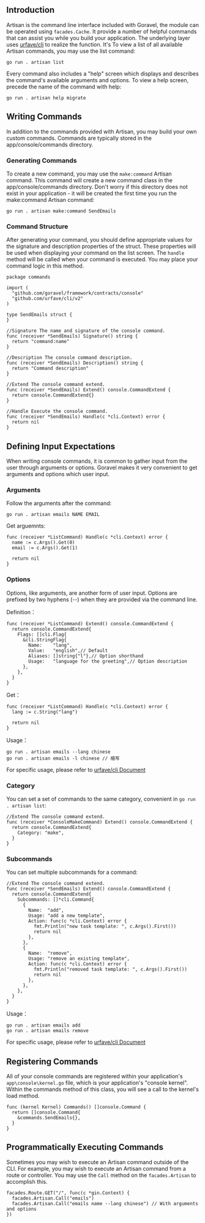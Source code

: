 ## Introduction

Artisan is the command line interface included with Goravel, the module can be operated using `facades.Cache`. It provide a number of helpful commands that can assist you while you build your application. The underlying layer uses [urfave/cli](https://github.com/urfave/cli) to realize the function. It's To view a list of all available Artisan commands, you may use the list command:

```
go run . artisan list
```

Every command also includes a "help" screen which displays and describes the command's available arguments and options. To view a help screen, precede the name of the command with help:

```
go run . artisan help migrate
```

## Writing Commands

In addition to the commands provided with Artisan, you may build your own custom commands. Commands are typically stored in the app/console/commands directory.

### Generating Commands

To create a new command, you may use the `make:command` Artisan command. This command will create a new command class in the app/console/commands directory. Don't worry if this directory does not exist in your application - it will be created the first time you run the make:command Artisan command:

```
go run . artisan make:command SendEmails
```

### Command Structure

After generating your command, you should define appropriate values for the signature and description properties of the struct. These properties will be used when displaying your command on the list screen. The `handle` method will be called when your command is executed. You may place your command logic in this method.

```
package commands

import (
  "github.com/goravel/framework/contracts/console"
  "github.com/urfave/cli/v2"
)

type SendEmails struct {
}

//Signature The name and signature of the console command.
func (receiver *SendEmails) Signature() string {
  return "command:name"
}

//Description The console command description.
func (receiver *SendEmails) Description() string {
  return "Command description"
}

//Extend The console command extend.
func (receiver *SendEmails) Extend() console.CommandExtend {
  return console.CommandExtend{}
}

//Handle Execute the console command.
func (receiver *SendEmails) Handle(c *cli.Context) error {
  return nil
}
```

## Defining Input Expectations

When writing console commands, it is common to gather input from the user through arguments or options. Goravel makes it very convenient to get arguments and options which user input.

### Arguments

Follow the arguments after the command:

```
go run . artisan emails NAME EMAIL
```

Get arguemnts:

```
func (receiver *ListCommand) Handle(c *cli.Context) error {
  name := c.Args().Get(0)
  email := c.Args().Get(1)

  return nil
}
```

### Options

Options, like arguments, are another form of user input. Options are prefixed by two hyphens (--) when they are provided via the command line.

Definition：

```
func (receiver *ListCommand) Extend() console.CommandExtend {
  return console.CommandExtend{
    Flags: []cli.Flag{
      &cli.StringFlag{
        Name:    "lang",
        Value:   "english",// Default
        Aliases: []string{"l"},// Option shorthand
        Usage:   "language for the greeting",// Option description
      },
    },
  }
}
```

Get：

```
func (receiver *ListCommand) Handle(c *cli.Context) error {
  lang := c.String("lang")

  return nil
}
```

Usage：

```
go run . artisan emails --lang chinese
go run . artisan emails -l chinese // 缩写
```

For specific usage, please refer to [urfave/cli Document](https://github.com/urfave/cli/blob/master/docs/v2/manual.md#flags)

### Category

You can set a set of commands to the same category, convenient in `go run . artisan list`:

```
//Extend The console command extend.
func (receiver *ConsoleMakeCommand) Extend() console.CommandExtend {
  return console.CommandExtend{
    Category: "make",
  }
}
```

### Subcommands

You can set multiple subcommands for a command:

```
//Extend The console command extend.
func (receiver *SendEmails) Extend() console.CommandExtend {
  return console.CommandExtend{
    Subcommands: []*cli.Command{
      {
        Name:  "add",
        Usage: "add a new template",
        Action: func(c *cli.Context) error {
          fmt.Println("new task template: ", c.Args().First())
          return nil
        },
      },
      {
        Name:  "remove",
        Usage: "remove an existing template",
        Action: func(c *cli.Context) error {
          fmt.Println("removed task template: ", c.Args().First())
          return nil
        },
      },
    },
  }
}
```

Usage：

```
go run . artisan emails add
go run . artisan emails remove
```

For specific usage, please refer to [urfave/cli Document](https://github.com/urfave/cli/blob/master/docs/v2/manual.md#subcommands)

## Registering Commands

All of your console commands are registered within your application's `app\console\kernel.go` file, which is your application's "console kernel". Within the commands method of this class, you will see a call to the kernel's load method.

```
func (kernel Kernel) Commands() []console.Command {
  return []console.Command{
    &commands.SendEmails{},
  }
}
```

## Programmatically Executing Commands

Sometimes you may wish to execute an Artisan command outside of the CLI. For example, you may wish to execute an Artisan command from a route or controller. You may use the `Call` method on the `facades.Artisan` to accomplish this.

```
facades.Route.GET("/", func(c *gin.Context) {
  facades.Artisan.Call("emails")
  facades.Artisan.Call("emails name --lang chinese") // With arguments and options
})
```
